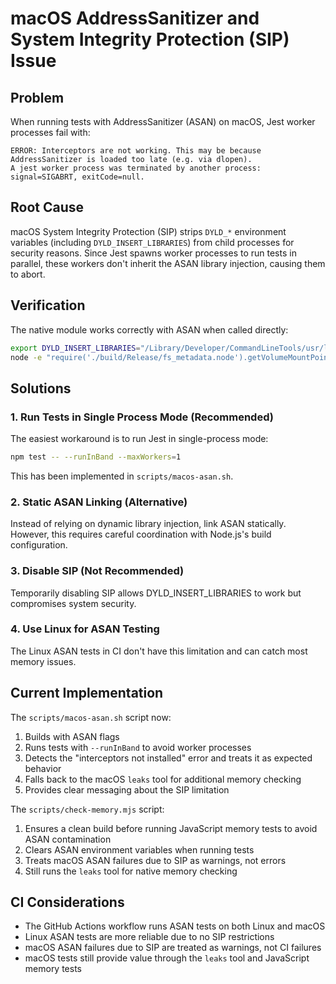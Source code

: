 # macOS AddressSanitizer and System Integrity Protection (SIP) Issue

## Problem

When running tests with AddressSanitizer (ASAN) on macOS, Jest worker processes fail with:

```
ERROR: Interceptors are not working. This may be because AddressSanitizer is loaded too late (e.g. via dlopen).
A jest worker process was terminated by another process: signal=SIGABRT, exitCode=null.
```

## Root Cause

macOS System Integrity Protection (SIP) strips `DYLD_*` environment variables (including `DYLD_INSERT_LIBRARIES`) from child processes for security reasons. Since Jest spawns worker processes to run tests in parallel, these workers don't inherit the ASAN library injection, causing them to abort.

## Verification

The native module works correctly with ASAN when called directly:

```bash
export DYLD_INSERT_LIBRARIES="/Library/Developer/CommandLineTools/usr/lib/clang/17/lib/darwin/libclang_rt.asan_osx_dynamic.dylib"
node -e "require('./build/Release/fs_metadata.node').getVolumeMountPoints().then(console.log)"
```

## Solutions

### 1. Run Tests in Single Process Mode (Recommended)

The easiest workaround is to run Jest in single-process mode:

```bash
npm test -- --runInBand --maxWorkers=1
```

This has been implemented in `scripts/macos-asan.sh`.

### 2. Static ASAN Linking (Alternative)

Instead of relying on dynamic library injection, link ASAN statically. However, this requires careful coordination with Node.js's build configuration.

### 3. Disable SIP (Not Recommended)

Temporarily disabling SIP allows DYLD_INSERT_LIBRARIES to work but compromises system security.

### 4. Use Linux for ASAN Testing

The Linux ASAN tests in CI don't have this limitation and can catch most memory issues.

## Current Implementation

The `scripts/macos-asan.sh` script now:

1. Builds with ASAN flags
2. Runs tests with `--runInBand` to avoid worker processes
3. Detects the "interceptors not installed" error and treats it as expected behavior
4. Falls back to the macOS `leaks` tool for additional memory checking
5. Provides clear messaging about the SIP limitation

The `scripts/check-memory.mjs` script:

1. Ensures a clean build before running JavaScript memory tests to avoid ASAN contamination
2. Clears ASAN environment variables when running tests
3. Treats macOS ASAN failures due to SIP as warnings, not errors
4. Still runs the `leaks` tool for native memory checking

## CI Considerations

- The GitHub Actions workflow runs ASAN tests on both Linux and macOS
- Linux ASAN tests are more reliable due to no SIP restrictions
- macOS ASAN failures due to SIP are treated as warnings, not CI failures
- macOS tests still provide value through the `leaks` tool and JavaScript memory tests
